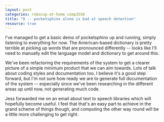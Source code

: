 ```yaml
---
layout: post
categories: robocup-at-home comp3550
title: "8 -- pocketsphinx alone is bad at speech detection" 
resource: true
---
```


I've managed to get a basic demo of pocketsphinx up and running, simply listening to everything for now.  The American-based dictionary is pretty terrible at picking up words that are pronounced differently -- looks like I'll need to manually edit the language model and dictionary to get around this.

We've been refactoring the requirements of the system to get a clearer picture of a simple minimum product that we can aim towards.  Lots of talk about coding styles and documentation too.  I believe it's a good step forward, but I'm not sure how ready we are to generate full documentation of the system -- especially since we've been researching in the different areas up until now, not generating much code.

Jess forwarded me on an email about text to speech libraries which will hopefully become useful.  I feel that that's an easy part to achieve in the grand scheme of things though, and computing the other way round will be a little more challenging to get right.